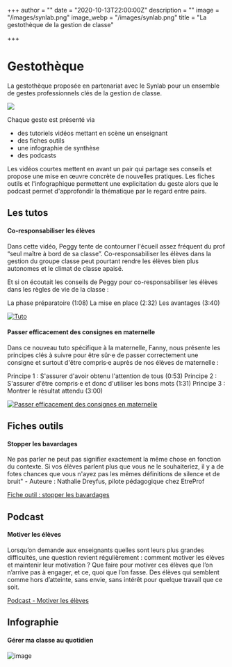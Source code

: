 +++
author = ""
date = "2020-10-13T22:00:00Z"
description = ""
image = "/images/synlab.png"
image_webp = "/images/synlab.png"
title = "La gestothèque de la gestion de classe"

+++
# Gestothèque

La gestothèque proposée en partenariat avec le Synlab pour un ensemble de gestes professionnels clés de la gestion de classe. 

![](/images/synlab.png)

Chaque geste est présenté via 

* des tutoriels vidéos mettant en scène un enseignant
* des fiches outils
* une infographie de synthèse
* des podcasts

Les vidéos courtes mettent en avant un pair qui partage ses conseils et propose une mise en œuvre concrète de nouvelles pratiques. Les fiches outils et l'infographique permettent une explicitation du geste alors que le podcast permet d'approfondir la thématique par le regard entre pairs.

## Les tutos
#### Co-responsabiliser les élèves
Dans cette vidéo, Peggy tente de contourner l'écueil assez fréquent du prof “seul maître à bord de sa classe”. Co-responsabiliser les élèves dans la gestion du groupe classe peut pourtant rendre les élèves bien plus autonomes et le climat de classe apaisé. 

Et si on écoutait les conseils de Peggy pour co-responsabiliser les élèves dans les règles de vie de la classe : 

La phase préparatoire (1:08)
La mise en place (2:32)
Les avantages (3:40)

[![Tuto](http://img.youtube.com/vi/lhsuIYz5FGc/0.jpg)](http://www.youtube.com/watch?v=lhsuIYz5FGc "Tuto")

#### Passer efficacement des consignes en maternelle
Dans ce nouveau tuto spécifique à la maternelle, Fanny, nous présente les principes clés à suivre pour être sûr·e de passer correctement une consigne et surtout d'être compris·e auprès de nos élèves de maternelle : 

Principe 1 : S'assurer d'avoir obtenu l'attention de tous (0:53)
Principe 2 : S'assurer d'être compris·e et donc d'utiliser les bons mots (1:31)
Principe 3 : Montrer le résultat attendu (3:00)

[![Passer efficacement des consignes en maternelle](http://img.youtube.com/vi/j8I_EZQEhLU/0.jpg)](http://www.youtube.com/watch?v=j8I_EZQEhLU "Passer efficacement des consignes en maternelle")

## Fiches outils
#### Stopper les bavardages
Ne pas parler ne peut pas signifier exactement la même chose en fonction du contexte. Si vos élèves parlent plus que vous ne le souhaiteriez, il y a de fotes chances que vous n'ayez pas les mêmes définitions de silence et de bruit" - Auteure : Nathalie Dreyfus, pilote pédagogique chez EtreProf

[Fiche outil : stopper les bavardages](https://backend.etreprof.fr/files/FichesOutils/_200709_FICHE_OUTIL_STOPPER_LES_BAVARDAGES.pdf)

## Podcast
#### Motiver les élèves
Lorsqu’on demande aux enseignants quelles sont leurs plus grandes difficultés, une question revient régulièrement : comment motiver les élèves et maintenir leur motivation ? Que faire pour motiver ces élèves que l’on n’arrive pas à engager, et ce, quoi que l’on fasse. Des élèves qui semblent comme hors d’atteinte, sans envie, sans intérêt pour quelque travail que ce soit.

[Podcast - Motiver les élèves](https://soundcloud.com/campus-etreprof/etreprof-le-podcast-episode-3)

## Infographie
#### Gérer ma classe au quotidien
![image](https://user-images.githubusercontent.com/66739117/97670988-ab31b200-1a87-11eb-90bc-d6054b28eed8.png)
